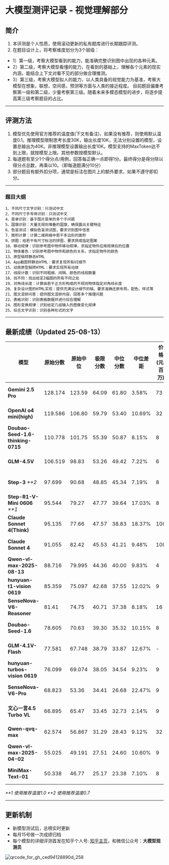 # 大模型测评记录 - 视觉理解部分

## 简介
1. 本评测是个人性质，使用滚动更新的私有题库进行长期跟踪评测。
2. 在题目设计上，将考察维度划分为3个层级：
- 1）第一级，考察大模型看到的能力，能准确完整识别图中出现的各种元素。
- 2）第二级，考察大模型看懂的能力，在看到的基础上，理解各个元素的现实内涵，能结合上下文对看不见的部分做合理推测。
- 3）第三级，考察大模型拟人的能力，以人类具备的视觉能力为基准，考察大模型在想象，联想，空间感，预测等方面与人类的接近程度。
目前题目偏重考察第一级和第二级，少量考察第三级。随着未来多模态模型的进步，将逐步提高第三级考察题目的占比。

---

## 评测方法
1. 模型优先使用官方推荐的温度值(下文有备注)，如果没有推荐，则使用默认温度0.1。推理模型限制思考长度30K，输出长度10K，无法分别设置的模型，设置总输出为40K。非推理模型设置输出长度10K。模型支持的MaxToken达不到上限，就按模型上限。其他参数按模型默认。
2. 每道题有至少1个得分点/用例，回答每正确一点即得1分。最终得分是得分除以得分点总数，再乘以10。（即每道题满分10分）
3. 部分题目有额外扣分项，通常是标注在图片上的额外要求，如果不遵守即扣分。

---
### 题目大纲
```
1、不同尺寸文字识别：只测试中文
2、不同尺寸手写体识别：只测试中文
4、菜单识别：基于图片菜单的多个子问题
5、国旗识别：大量无规则堆叠的国旗，确保露出关键特征
6、色盲测试：模拟色盲测试图，要求识别图中信息
7、面积计算：计算二维网格中若干多边形的面积
9、拼图：给若干有尺寸标注的拼图，要求拼成指定图案
10、移动规律：识别参考图中物件移动规律，求指定物件应用规律后的位置
12、物体着色：识别参考图中物件和颜色的关系，求指定物件的颜色
13、原型稿转静态HTML
14、App截图转静态HTML：要求复现所有UI细节
15、动效原型稿转HTML：要求实现所有动效
17、线段计数：识别不同粗细、间隔、颜色的线段数量
18、找不同：找出给定2幅图的所有不同之处
19、对角线长度：计算由若干正方形构成的不规则物体指定对角线长度
20、复杂设计图的HTML实现：提供充满设计细节的稿，要求准确还原布局，配色，样式等
21、图文混排问答：提供图文混排内容，回答多个推理问题
22、表格识别：识别表格数据并进行综合理解
24、图形变换规律：识别给定几组输入的图像变化规律
25、综合文字识别：识别各种形式的文字
```
---
## 最新成绩（Updated 25-08-13）
| **模型**                            | **原始分数** | **原始中位** | **极限分数** | **中位分数** | **中位差距** | **价格(元/百万)** | **平均Token** | **成本** | **平均耗时/s** | **发布时间** |
|-----------------------------------|----------|----------|----------|----------|----------|--------------|-------------|--------|------------|----------|
| **Gemini 2.5 Pro**                | 128.174  | 123.59   | 64.09    | 61.80    | 3.58%    | 73           | 7277        | ¥10.09 | 79         | 25-05-06 |
| **OpenAI o4 mini(high)**          | 119.586  | 106.80   | 59.79    | 53.40    | 10.69%   | 32           | 8759        | ¥5.33  | 85         | 25-04-16 |
| **Doubao-Seed-1.6-thinking-0715** | 110.778  | 101.75   | 55.39    | 50.87    | 8.15%    | 8            | 6104        | ¥0.93  | 118        | 25-07-14 |
| **GLM-4.5V** | 106.519 | 98.83 | 53.26 | 49.42 | 7.22% | 6 | 2814 | ¥0.32 | 51 | 25-08-11 |
| **Step-3** _**2_                 | 97.699   | 90.68     | 48.85   | 45.34     | 7.19%   | 8             | 6033       | ¥0.92 | 294         | 25-07-31 |
| **Step-R1-V-Mini 0606**  _**1_         | 95.544   | 79.27    | 47.77    | 39.64    | 17.03%   | 8            | 4224        | ¥0.64  | 53         | 25-06-06 |
| **Claude Sonnet 4(Think)**        | 95.135   | 77.66    | 47.57    | 38.83    | 18.37%   | 108          | 2895        | ¥5.94  | 42         | 25-05-23 |
| **Claude Sonnet 4**               | 91.055   | 82.42    | 45.53    | 41.21    | 9.48%    | 108          | 931         | ¥1.91  | 17         | 25-05-23 |
| **Qwen-vl-max-2025-08-13**       | 88.716 | 79.995 | 44.36 | 40.00 | 9.83% | 4 | 2520 | ¥0.19 | 115 | 25-08-13 |
| **hunyuan-t1-vision 0619**        | 85.359   | 75.097   | 42.68    | 37.55    | 12.02%   | 9            | 6009        | ¥1.03  | 115        | 25-06-19 |
| **SenseNova-V6-Reasoner**         | 81.41    | 74.75    | 40.71    | 37.38    | 8.18%    | 16           | 2316        | ¥0.70  | 90         | 25-04-10 |
| **Doubao-Seed-1.6**               | 78.605   | 70.63    | 39.30    | 35.32    | 10.15%   | 8            | 1006        | ¥0.15  | 23         | 25-06-11 |
| **GLM-4.1V-Flash**                | 77.581   | 67.748   | 38.79    | 33.87    | 12.67%   | -            | 2484        | -      | 22         | 25-07-02 |
| **hunyuan-turbos-vision 0619**    | 76.099   | 69.074   | 38.05    | 34.54    | 9.23%    | 9            | 1188        | ¥0.20  | 31         | 25-06-19 |
| **SenseNova-V6-Pro**              | 68.823   | 53.36    | 34.41    | 26.68    | 22.47%   | 9            | 689         | ¥0.12  | 18         | 25-04-10 |
| **文心一言4.5 Turbo VL**              | 66.895   | 65.47    | 33.45    | 32.73    | 2.14%    | 9            | 592         | ¥0.10  | 17         | 25-04-24 |
| **Qwen-qvq-max**                  | 62.574   | 56.867   | 31.29    | 28.43    | 9.12%    | 32           | 4874        | ¥2.96  | 314        | 25-03-25 |
| **Qwen-vl-max-2025-04-02**        | 55.025   | 49.191   | 27.51    | 24.60    | 10.60%   | 9            | 967         | ¥0.17  | 23         | 25-04-02 |
| **MiniMax-Text-01**               | 50.338   | 46.77    | 25.17    | 23.38    | 7.10%    | 8            | 587         | ¥0.09  | 24         | 25-01-13 |

_**1 使用推荐温度1.0_
_**2 使用推荐温度0.7_


---

## 更新机制
* 新模型测试后，总榜实时更新
* 每月15号做一次成绩归档
* 每个模型的详细评测首发在知乎个人号: [知乎主页](https://www.zhihu.com/people/toyama)，和微信公众号：**大模型观测员**

![qrcode_for_gh_ced94128890d_258](https://github.com/user-attachments/assets/c624c1db-7821-4f45-98da-5fac0bc34f4d)



